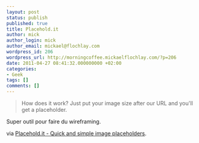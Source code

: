 ```yaml
---
layout: post
status: publish
published: true
title: Placehold.it
author: mick
author_login: mick
author_email: mickael@flochlay.com
wordpress_id: 206
wordpress_url: http://morningcoffee.mickaelflochlay.com/?p=206
date: 2011-04-27 08:41:32.000000000 +02:00
categories:
- Geek
tags: []
comments: []
---
```

<blockquote>How does it work? Just put your image size after our URL and you'll get a placeholder.</blockquote>
Super outil pour faire du wireframing.

via <a href="http://placehold.it/">Placehold.it - Quick and simple image placeholders</a>.
